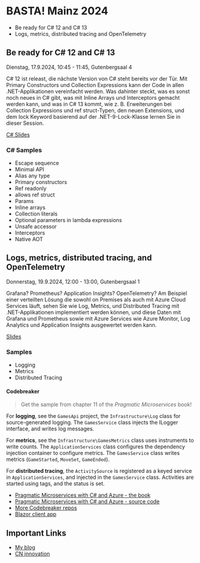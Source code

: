 # BASTA! Mainz 2024

* Be ready for C# 12 and C# 13
* Logs, metrics, distributed tracing and OpenTelemetry

## Be ready for C# 12 and C# 13

Dienstag, 17.9.2024, 10:45 - 11:45, Gutenbergsaal 4

C# 12 ist releast, die nächste Version von C# steht bereits vor der Tür. Mit Primary Constructors und Collection Expressions kann der Code in allen .NET-Applikationen vereinfacht werden. Was dahinter steckt, was es sonst noch neues in C# gibt, was mit Inline Arrays und Interceptors gemacht werden kann, und was in C# 13 kommt, wie z. B. Erweiterungen bei Collection Expressions und ref struct-Typen, den neuen Extensions, und dem lock Keyword basierend auf der .NET-9-Lock-Klasse lernen Sie in dieser Session.

[C# Slides](slides/CSharp.pdf)

### C# Samples

- Escape sequence
- Minimal API
- Alias any type
- Primary constructors
- Ref readonly
- allows ref struct
- Params
- Inline arrays
- Collection literals
- Optional parameters in lambda expressions
- Unsafe accessor
- Interceptors
- Native AOT

## Logs, metrics, distributed tracing, and OpenTelemetry

Donnerstag, 19.9.2024, 12:00 - 13:00, Gutenbergsaal 1

Grafana? Prometheus? Application Insights? OpenTelemetry? Am Beispiel einer verteilten Lösung die sowohl on Premises als auch mit Azure Cloud Services läuft, sehen Sie wie Log, Metrics, und Distributed Tracing mit .NET-Applikationen implementiert werden können, und diese Daten mit Grafana und Prometheus sowie mit Azure Services wie Azure Monitor, Log Analytics und Application Insights ausgewertet werden kann.

[Slides](slides/telemetry.pdf)

### Samples

- Logging
- Metrics
- Distributed Tracing

#### Codebreaker

> Get the sample from chapter 11 of the *Pragmatic Microservices* book!

For **logging**, see the `GamesApi` project, the `Infrastructure\Log` class for source-generated logging. The `GamesService` class injects the ILogger interface, and writes log messages.

For **metrics**, see the `Infrastructure\GamesMetrics` class uses instruments to write counts. The `ApplicationServices` class configures the dependency injection container to configure metrics. The `GamesService` class writes metrics (`GameStarted`, `MoveSet`, `GameEnded`).

For **distributed tracing**, the `ActivitySource` is registered as a keyed service in `ApplicationServices`, and injected in the `GamesService` class. Activities are started using tags, and the status is set.

- [Pragmatic Microservices with C# and Azure - the book](https://www.packtpub.com/en-us/product/pragmatic-microservices-with-c-and-azure-9781835088296)
- [Pragmatic Microservices with C# and Azure - source code](https://github.com/PacktPublishing/Pragmatic-Microservices-with-CSharp-and-Azure)
- [More Codebreaker repos](https://github.com/codebreakerapp)
- [Blazor client app](https://blazor.codebreaker.app)

## Important Links

- [My blog](https://csharp.christiannagel.com)
- [CN innovation](https://www.cninnovation.com)
